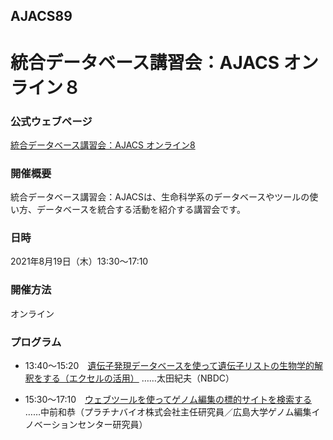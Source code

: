 ## AJACS89
# 統合データベース講習会：AJACS オンライン８

### 公式ウェブページ
[統合データベース講習会：AJACS オンライン8](https://biosciencedbc.jp/event/ajacs/ajacs89.html)  

### 開催概要
統合データベース講習会：AJACSは、生命科学系のデータベースやツールの使い方、データベースを統合する活動を紹介する講習会です。

### 日時
2021年8月19日（木）13:30～17:10

### 開催方法
オンライン

### プログラム
- 13:40～15:20　[遺伝子発現データベースを使って遺伝子リストの生物学的解釈をする（エクセルの活用）](01_ohta)
……太田紀夫（NBDC）

- 15:30～17:10　[ウェブツールを使ってゲノム編集の標的サイトを検索する](02_nakamae)
……中前和恭（プラチナバイオ株式会社主任研究員／広島大学ゲノム編集イノベーションセンター研究員）
